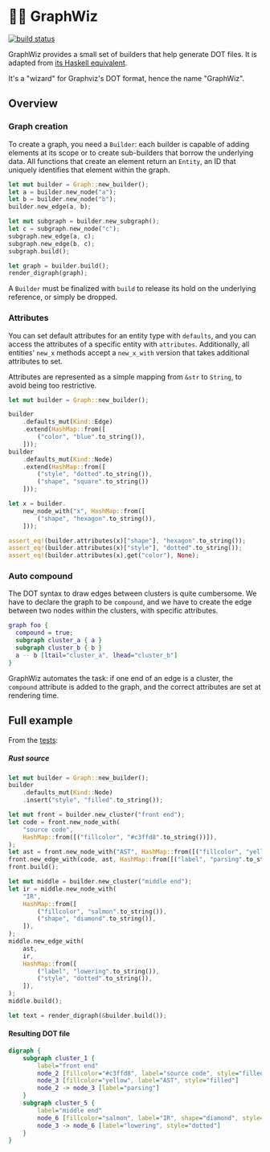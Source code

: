 # :mage_woman: GraphWiz

[![build status][BuildShield]][BuildLink]


GraphWiz provides a small set of builders that help generate DOT files. It is adapted from [its Haskell equivalent](https://github.com/nicuveo/graphwiz).

It's a "wizard" for Graphviz's DOT format, hence the name "GraphWiz".

[BuildLink]:   https://github.com/nicuveo/graphwiz-rs/actions/workflows/rust.yml?query=branch%3Amain
[BuildShield]: https://img.shields.io/github/actions/workflow/status/nicuveo/graphwiz-rs/rust.yml?event=push&style=flat&branch=main&label=build

## Overview

### Graph creation

To create a graph, you need a `Builder`: each builder is capable of adding elements at its scope or to create sub-builders that borrow the underlying data. All functions that create an element return an `Entity`, an ID that uniquely identifies that element within the graph.

```rust
let mut builder = Graph::new_builder();
let a = builder.new_node("a");
let b = builder.new_node("b");
builder.new_edge(a, b);

let mut subgraph = builder.new_subgraph();
let c = subgraph.new_node("c");
subgraph.new_edge(a, c);
subgraph.new_edge(b, c);
subgraph.build();

let graph = builder.build();
render_digraph(graph);
```

A `Builder` must be finalized with `build` to release its hold on the underlying reference, or simply be dropped.

### Attributes

You can set default attributes for an entity type with `defaults`, and you can access the attributes of a specific entity with `attributes`. Additionally, all entities' `new_x` methods accept a `new_x_with` version that takes additional attributes to set.

Attributes are represented as a simple mapping from `&str` to `String`, to avoid being too restrictive.

```rust
let mut builder = Graph::new_builder();

builder
    .defaults_mut(Kind::Edge)
    .extend(HashMap::from([
        ("color", "blue".to_string()),
    ]));
builder
    .defaults_mut(Kind::Node)
    .extend(HashMap::from([
        ("style", "dotted".to_string()),
        ("shape", "square".to_string())
    ]));

let x = builder.
    new_node_with("x", HashMap::from([
        ("shape", "hexagon".to_string()),
    ]));

assert_eq!(builder.attributes(x)["shape"], "hexagon".to_string());
assert_eq!(builder.attributes(x)["style"], "dotted".to_string());
assert_eq!(builder.attributes(x),get("color"), None);
```

### Auto compound

The DOT syntax to draw edges between clusters is quite cumbersome. We have to declare the graph to be `compound`, and we have to create the edge between two nodes within the clusters, with specific attributes.

```dot
graph foo {
  compound = true;
  subgraph cluster_a { a }
  subgraph cluster_b { b }
  a -- b [ltail="cluster_a", lhead="cluster_b"]
}
```

GraphWiz automates the task: if one end of an edge is a cluster, the `compound` attribute is added to the graph, and the correct attributes are set at rendering time.

## Full example

From the [tests](tests/golden.rs):

##### Rust source
```rust
let mut builder = Graph::new_builder();
builder
    .defaults_mut(Kind::Node)
    .insert("style", "filled".to_string());

let mut front = builder.new_cluster("front end");
let code = front.new_node_with(
    "source code",
    HashMap::from([("fillcolor", "#c3ffd8".to_string())]),
);
let ast = front.new_node_with("AST", HashMap::from([("fillcolor", "yellow".to_string())]));
front.new_edge_with(code, ast, HashMap::from([("label", "parsing".to_string())]));
front.build();

let mut middle = builder.new_cluster("middle end");
let ir = middle.new_node_with(
    "IR",
    HashMap::from([
        ("fillcolor", "salmon".to_string()),
        ("shape", "diamond".to_string()),
    ]),
);
middle.new_edge_with(
    ast,
    ir,
    HashMap::from([
        ("label", "lowering".to_string()),
        ("style", "dotted".to_string()),
    ]),
);
middle.build();

let text = render_digraph(&builder.build());
```

#### Resulting DOT file

```DOT
digraph {
    subgraph cluster_1 {
        label="front end"
        node_2 [fillcolor="#c3ffd8", label="source code", style="filled"]
        node_3 [fillcolor="yellow", label="AST", style="filled"]
        node_2 -> node_3 [label="parsing"]
    }
    subgraph cluster_5 {
        label="middle end"
        node_6 [fillcolor="salmon", label="IR", shape="diamond", style="filled"]
        node_3 -> node_6 [label="lowering", style="dotted"]
    }
}
```
